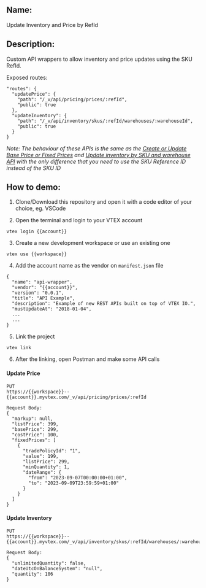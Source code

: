 ## Name:
Update Inventory and Price by RefId

## Description:
Custom API wrappers to allow inventory and price updates using the SKU RefId.

Exposed routes:
```
"routes": {
  "updatePrice": {
    "path": "/_v/api/pricing/prices/:refId",
    "public": true
  },
  "updateInventory": {
    "path": "/_v/api/inventory/skus/:refId/warehouses/:warehouseId",
    "public": true
  }
}
```

_Note: The behaviour of these APIs is the same as the [Create or Update Base Price or Fixed Prices](https://developers.vtex.com/docs/api-reference/pricing-api#put-/pricing/prices/-itemId-?endpoint=put-/pricing/prices/-itemId-) and [Update inventory by SKU and warehouse API](https://developers.vtex.com/docs/api-reference/logistics-api#put-/api/logistics/pvt/inventory/skus/-skuId-/warehouses/-warehouseId-) with the only difference that you need to use the SKU Reference ID instead of the SKU ID_

## How to demo:

1. Clone/Download this repository and open it with a code editor of your choice, eg. VSCode

2. Open the terminal and login to your VTEX account

```
vtex login {{account}}
```

3. Create a new development workspace or use an existing one

```
vtex use {{workspace}}
```

4. Add the account name as the vendor on `manifest.json` file

```
{
  "name": "api-wrapper",
  "vendor": "{{account}}",
  "version": "0.0.1",
  "title": "API Example",
  "description": "Example of new REST APIs built on top of VTEX IO.",
  "mustUpdateAt": "2018-01-04",
  ...
  ...
}
```

5. Link the project

```
vtex link
```

6. After the linking, open Postman and make some API calls

#### Update Price

```
PUT
https://{{workspace}}--{{account}}.myvtex.com/_v/api/pricing/prices/:refId

Request Body:
{
  "markup": null,
  "listPrice": 399,
  "basePrice": 299,
  "costPrice": 100,
  "fixedPrices": [
    {
      "tradePolicyId": "1",
      "value": 199,
      "listPrice": 299,
      "minQuantity": 1,
      "dateRange": {
        "from": "2023-09-07T00:00:00+01:00",
        "to": "2023-09-09T23:59:59+01:00"
      }
    }
  ]
}
```

#### Update Inventory

```
PUT
https://{{workspace}}--{{account}}.myvtex.com/_v/api/inventory/skus/:refId/warehouses/:warehouseId

Request Body:
{
  "unlimitedQuantity": false,
  "dateUtcOnBalanceSystem": "null",
  "quantity": 106
}
```
